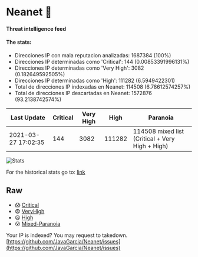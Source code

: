 # Neanet :hocho:
#### Threat intelligence feed
#### The stats:

- Direcciones IP con mala reputacion analizadas: 1687384 (100%)
- Direcciones IP determinadas como 'Critical':  144 (0.00853391996131%)
- Direcciones IP determinadas como 'Very High':  3082 (0.182649592505%)
- Direcciones IP determinadas como 'High':  111282 (6.5949422301)
- Total de direcciones IP indexadas en Neanet:  114508 (6.78612574257%)
- Total de direcciones IP descartadas en Neanet:  1572876 (93.2138742574%)

| Last Update | Critical | Very High | High | Paranoia |
| --- | --- | --- | --- | --- |
| 2021-03-27 17:02:35 | 144 | 3082 | 111282 | 114508 mixed list (Critical + Very High + High)|

![Stats](https://docs.google.com/spreadsheets/d/e/2PACX-1vSnaNMIXVabIpDJjufMlzH7poXnshF3mgd8Is1g9ytUEzVsP5my4Trn8f-xkoLLQ38xpL3HtmUexLo6/pubchart?oid=501124687&format=image)

For the historical stats go to: [link](/stats.csv)
## Raw
- :scream: [Critical](https://raw.githubusercontent.com/JavaGarcia/Neanet/master/blacklists/neanet_critical.txt)
- :fearful: [VeryHigh](https://raw.githubusercontent.com/JavaGarcia/Neanet/master/blacklists/neanet_veryHigh.txtt)
- :frowning: [High](https://raw.githubusercontent.com/JavaGarcia/Neanet/master/blacklists/neanet_high.txt)
- :dizzy_face: [Mixed-Paranoia](https://raw.githubusercontent.com/JavaGarcia/Neanet/master/blacklists/neanet_all.txt)


Your IP is indexed? You may request to takedown. [https://github.com/JavaGarcia/Neanet/issues](https://github.com/JavaGarcia/Neanet/issues)












































































































































































































































































































































































































































































































































































































































































































































































































































































































































































































































































































































































































































































































































































































































































































































































































































































































































































































































































































































































































































































































































































































































































































































































































































































































































































































































































































































































































































































































































































































































































































































































































































































































































































































































































































































































































































































































































































































































































































































































































































































































































































































































































































































































































































































































































































































































































































































































































































































































































































































































































































































































































































































































































































